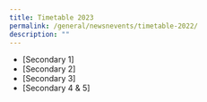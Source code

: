 ```yaml
---
title: Timetable 2023
permalink: /general/newsnevents/timetable-2022/
description: ""
---
```

* [Secondary 1]
* [Secondary 2]
* [Secondary 3]
* [Secondary 4 & 5]